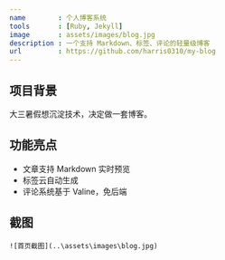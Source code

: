 ```yaml
---
name        : 个人博客系统
tools       : [Ruby, Jekyll]
image       : assets/images/blog.jpg
description : 一个支持 Markdown、标签、评论的轻量级博客
url         : https://github.com/harris0310/my-blog
---
```


## 项目背景
大三暑假想沉淀技术，决定做一套博客。

## 功能亮点
- 文章支持 Markdown 实时预览
- 标签云自动生成
- 评论系统基于 Valine，免后端

## 截图
`![首页截图](..\assets\images\blog.jpg)`